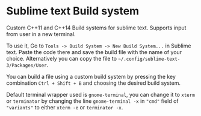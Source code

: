 # Sublime text Build system
Custom C++11 and C++14 Build systems for sublime text. Supports input from user in a new terminal. 

To use it, Go to `Tools -> Build System -> New Build System...` in Sublime text. Paste the code there and save the build file with the name of your choice. Alternatively you can copy the file to `~/.config/sublime-text-3/Packages/User`.

You can build a file using a custom build system by pressing the key combination `Ctrl + Shift + B` and choosing the desired build system. 

Default terminal wrapper used is `gnome-terminal`, you can change it to `xterm` or `terminator` by changing the line `gnome-terminal -x` in `"cmd"` field of `"variants"` to either `xterm -e` or `terminator -x`. 
